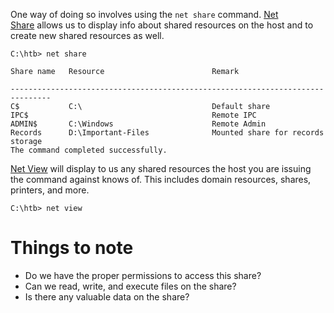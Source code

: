 One way of doing so involves using the `net share` command. [Net Share](https://docs.microsoft.com/en-us/previous-versions/windows/it-pro/windows-server-2012-r2-and-2012/hh750728(v=ws.11)) allows us to display info about shared resources on the host and to create new shared resources as well.

```cmd-session
C:\htb> net share  

Share name   Resource                        Remark

-------------------------------------------------------------------------------
C$           C:\                             Default share
IPC$                                         Remote IPC
ADMIN$       C:\Windows                      Remote Admin
Records      D:\Important-Files              Mounted share for records storage  
The command completed successfully.
```

[Net View](https://docs.microsoft.com/en-us/previous-versions/windows/it-pro/windows-server-2012-r2-and-2012/hh875576(v=ws.11)) will display to us any shared resources the host you are issuing the command against knows of. This includes domain resources, shares, printers, and more.

```cmd-session
C:\htb> net view  
```
# Things to note

- Do we have the proper permissions to access this share?
- Can we read, write, and execute files on the share?
- Is there any valuable data on the share?